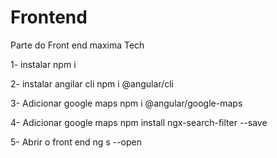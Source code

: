 # Frontend

Parte do Front end maxima Tech

1- instalar 
npm i

2- instalar angilar cli
npm i @angular/cli

3- Adicionar google maps
npm i @angular/google-maps

4- Adicionar google maps
npm install ngx-search-filter --save

5- Abrir o front end 
ng s --open
